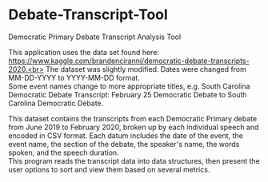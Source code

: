 # Debate-Transcript-Tool
Democratic Primary Debate Transcript Analysis Tool

This application uses the data set found here: https://www.kaggle.com/brandenciranni/democratic-debate-transcripts-2020.<br>
The dataset was slightly modified. Dates were changed from MM-DD-YYYY to YYYY-MM-DD format. <br>
    Some event names change to more appropriate titles, e.g. South Carolina Democratic Debate Transcript: February 25 Democratic Debate to South Carolina Democratic Debate.<br>

This dataset contains the transcripts from each Democratic Primary debate from June 2019 to February 2020, broken up by each individual speech and encoded in CSV format. 
Each datum includes the date of the event, the event name, the section of the debate, the speaker's name, the words spoken, and the speech duration.
<br>
This program reads the transcript data into data structures, then present the user options to sort and view them based on several metrics.
